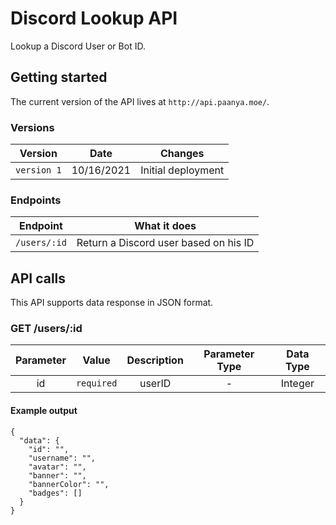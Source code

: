 # Discord Lookup API

Lookup a Discord User or Bot ID.

## Getting started

The current version of the API lives at `http://api.paanya.moe/`.

### Versions

| Version | Date | Changes |
| :--------: | :--------: | :--------: |
| `version 1` | 10/16/2021 | Initial deployment |

### Endpoints

| Endpoint | What it does |
| :--------: | :--------: |
| `/users/:id` | Return a Discord user based on his ID |

## API calls

This API supports data response in JSON format.

### GET /users/:id

| Parameter | Value | Description | Parameter Type | Data Type |
| :--------: | :--------: | :--------: | :--------: | :--------: |
| id | `required` | userID | - | Integer

#### Example output

```
{
  "data": {
    "id": "",
    "username": "",
    "avatar": "",
    "banner": "",
    "bannerColor": "",
    "badges": []
  }
}
```
